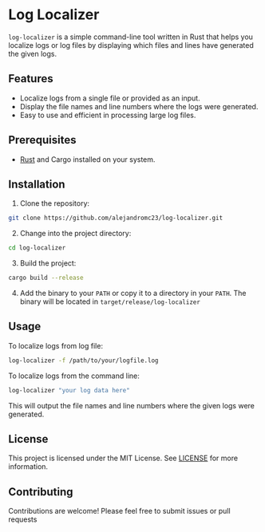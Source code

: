 # Log Localizer

`log-localizer` is a simple command-line tool written in Rust that helps you localize logs or log files by displaying which files and lines have generated the given logs.

## Features

- Localize logs from a single file or provided as an input.
- Display the file names and line numbers where the logs were generated.
- Easy to use and efficient in processing large log files.

## Prerequisites

- [Rust](https://www.rust-lang.org/tools/install) and Cargo installed on your system.

## Installation

1. Clone the repository:

```bash
git clone https://github.com/alejandromc23/log-localizer.git
```

2. Change into the project directory:

```bash
cd log-localizer
```

3. Build the project:

```bash
cargo build --release
```

4. Add the binary to your `PATH` or copy it to a directory in your `PATH`. The binary will be located in `target/release/log-localizer`

## Usage

To localize logs from log file:

```bash
log-localizer -f /path/to/your/logfile.log 
```

To localize logs from the command line:

```bash
log-localizer "your log data here"
```

This will output the file names and line numbers where the given logs were generated.

## License

This project is licensed under the MIT License. See [LICENSE](https://github.com/alejandromc23/log-localizer/blob/master/LICENSE) for more information.

## Contributing

Contributions are welcome! Please feel free to submit issues or pull requests
